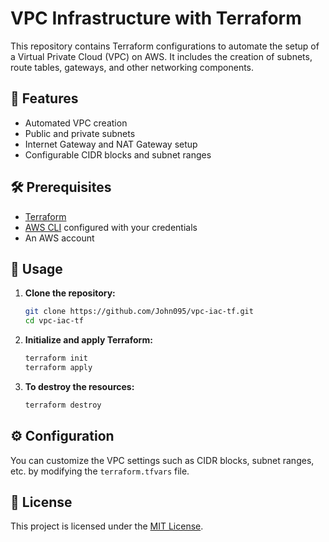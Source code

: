 # VPC Infrastructure with Terraform

This repository contains Terraform configurations to automate the setup of a Virtual Private Cloud (VPC) on AWS. It includes the creation of subnets, route tables, gateways, and other networking components.

## 🚀 Features

- Automated VPC creation
- Public and private subnets
- Internet Gateway and NAT Gateway setup
- Configurable CIDR blocks and subnet ranges

## 🛠️ Prerequisites

- [Terraform](https://www.terraform.io/downloads)
- [AWS CLI](https://aws.amazon.com/cli/) configured with your credentials
- An AWS account

## 📝 Usage

1. **Clone the repository:**

   ```bash
   git clone https://github.com/John095/vpc-iac-tf.git
   cd vpc-iac-tf
   ```

2. **Initialize and apply Terraform:**

   ```bash
   terraform init
   terraform apply
   ```

3. **To destroy the resources:**

   ```bash
   terraform destroy
   ```

## ⚙️ Configuration

You can customize the VPC settings such as CIDR blocks, subnet ranges, etc. by modifying the `terraform.tfvars` file.

## 📜 License

This project is licensed under the [MIT License](LICENSE).
